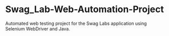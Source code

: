 # Swag_Lab-Web-Automation-Project
Automated web testing project for the Swag Labs application using Selenium WebDriver and Java.
